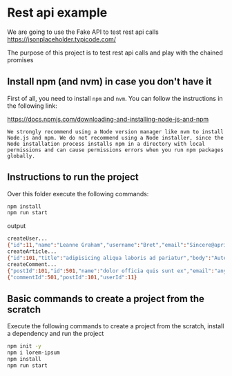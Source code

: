 # Rest api example

We are going to use the Fake API to test rest api calls
https://jsonplaceholder.typicode.com/

The purpose of this project is to test rest api calls and play with the chained promises

## Install npm (and nvm) in case you don't have it

First of all, you need to install `npm` and `nvm`. You can follow the instructions in the following link:

https://docs.npmjs.com/downloading-and-installing-node-js-and-npm

`We strongly recommend using a Node version manager like nvm to install Node.js and npm. We do not recommend using a Node installer, since the Node installation process installs npm in a directory with local permissions and can cause permissions errors when you run npm packages globally.`

## Instructions to run the project

Over this folder execute the following commands:

```bash
npm install
npm run start
```
output
```bash
createUser...
{"id":11,"name":"Leanne Graham","username":"Bret","email":"Sincere@april.biz","address":{"street":"Kulas Light","suite":"Apt. 556","city":"Gwenborough","zipcode":"92998-3874","geo":{"lat":"-37.3159","lng":"81.1496"}},"phone":"1-770-736-8031 x56442","website":"hildegard.org","company":{"name":"Romaguera-Crona","catchPhrase":"Multi-layered client-server neural-net","bs":"harness real-time e-markets"}}
createArticle...
{"id":101,"title":"adipisicing aliqua laboris ad pariatur","body":"Aute non quis eu culpa enim fugiat anim irure sit anim. Ipsum labore proident quis laboris ullamco officia cillum aliqua. Cupidatat consequat exercitation nulla sit occaecat aute non labore voluptate id ea. Consectetur excepteur adipisicing est adipisicing incididunt sit commodo tempor ipsum deserunt minim dolor velit id.","userId":11}
createComment...
{"postId":101,"id":501,"name":"dolor officia quis sunt ex","email":"any@gmail.com","body":"Adipisicing eu exercitation minim amet consequat id nostrud voluptate. Ex laboris consequat pariatur aute nostrud cillum. Aliqua veniam id cillum ipsum adipisicing ullamco est do reprehenderit ex minim aliquip Lorem. Sint quis adipisicing non adipisicing adipisicing excepteur occaecat labore proident aliqua aute veniam laboris."}
{"commentId":501,"postId":101,"userId":11}
```


## Basic commands to create a project from the scratch

Execute the following commands to create a project from the scratch, install a dependency and run the project

```bash
npm init -y
npm i lorem-ipsum
npm install
npm run start
```
